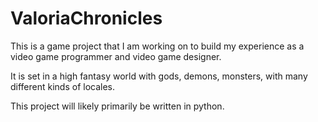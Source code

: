 # ValoriaChronicles
This is a game project that I am working on to build my experience as a video game programmer and video game designer.

It is set in a high fantasy world with gods, demons, monsters, with many different kinds of locales.

This project will likely primarily be written in python.
